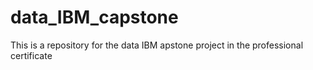 # data_IBM_capstone
This is a repository for the data IBM apstone project in the professional certificate
